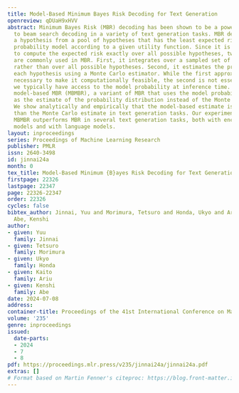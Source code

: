 ```yaml
---
title: Model-Based Minimum Bayes Risk Decoding for Text Generation
openreview: qDUaH9xHVV
abstract: Minimum Bayes Risk (MBR) decoding has been shown to be a powerful alternative
  to beam search decoding in a variety of text generation tasks. MBR decoding selects
  a hypothesis from a pool of hypotheses that has the least expected risk under a
  probability model according to a given utility function. Since it is impractical
  to compute the expected risk exactly over all possible hypotheses, two approximations
  are commonly used in MBR. First, it integrates over a sampled set of hypotheses
  rather than over all possible hypotheses. Second, it estimates the probability of
  each hypothesis using a Monte Carlo estimator. While the first approximation is
  necessary to make it computationally feasible, the second is not essential since
  we typically have access to the model probability at inference time. We propose
  model-based MBR (MBMBR), a variant of MBR that uses the model probability itself
  as the estimate of the probability distribution instead of the Monte Carlo estimate.
  We show analytically and empirically that the model-based estimate is more promising
  than the Monte Carlo estimate in text generation tasks. Our experiments show that
  MBMBR outperforms MBR in several text generation tasks, both with encoder-decoder
  models and with language models.
layout: inproceedings
series: Proceedings of Machine Learning Research
publisher: PMLR
issn: 2640-3498
id: jinnai24a
month: 0
tex_title: Model-Based Minimum {B}ayes Risk Decoding for Text Generation
firstpage: 22326
lastpage: 22347
page: 22326-22347
order: 22326
cycles: false
bibtex_author: Jinnai, Yuu and Morimura, Tetsuro and Honda, Ukyo and Ariu, Kaito and
  Abe, Kenshi
author:
- given: Yuu
  family: Jinnai
- given: Tetsuro
  family: Morimura
- given: Ukyo
  family: Honda
- given: Kaito
  family: Ariu
- given: Kenshi
  family: Abe
date: 2024-07-08
address:
container-title: Proceedings of the 41st International Conference on Machine Learning
volume: '235'
genre: inproceedings
issued:
  date-parts:
  - 2024
  - 7
  - 8
pdf: https://proceedings.mlr.press/v235/jinnai24a/jinnai24a.pdf
extras: []
# Format based on Martin Fenner's citeproc: https://blog.front-matter.io/posts/citeproc-yaml-for-bibliographies/
---
```

